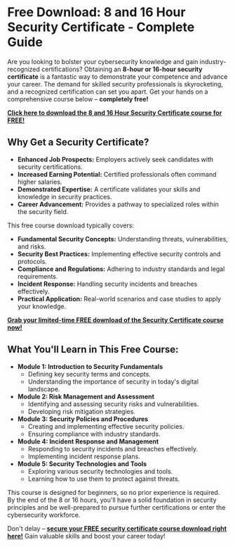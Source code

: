 # Free Download: 8 and 16 Hour Security Certificate - Complete Guide

Are you looking to bolster your cybersecurity knowledge and gain industry-recognized certifications? Obtaining an **8-hour or 16-hour security certificate** is a fantastic way to demonstrate your competence and advance your career. The demand for skilled security professionals is skyrocketing, and a recognized certification can set you apart. Get your hands on a comprehensive course below – **completely free!**

[**Click here to download the 8 and 16 Hour Security Certificate course for FREE!**](https://udemywork.com/8-and-16-hour-security-certificate-free)

## Why Get a Security Certificate?

*   **Enhanced Job Prospects:** Employers actively seek candidates with security certifications.
*   **Increased Earning Potential:** Certified professionals often command higher salaries.
*   **Demonstrated Expertise:** A certificate validates your skills and knowledge in security practices.
*   **Career Advancement:** Provides a pathway to specialized roles within the security field.

This free course download typically covers:

*   **Fundamental Security Concepts:** Understanding threats, vulnerabilities, and risks.
*   **Security Best Practices:** Implementing effective security controls and protocols.
*   **Compliance and Regulations:** Adhering to industry standards and legal requirements.
*   **Incident Response:** Handling security incidents and breaches effectively.
*   **Practical Application:** Real-world scenarios and case studies to apply your knowledge.

[**Grab your limited-time FREE download of the Security Certificate course now!**](https://udemywork.com/8-and-16-hour-security-certificate-free)

## What You'll Learn in This Free Course:

*   **Module 1: Introduction to Security Fundamentals**
    *   Defining key security terms and concepts.
    *   Understanding the importance of security in today's digital landscape.
*   **Module 2: Risk Management and Assessment**
    *   Identifying and assessing security risks and vulnerabilities.
    *   Developing risk mitigation strategies.
*   **Module 3: Security Policies and Procedures**
    *   Creating and implementing effective security policies.
    *   Ensuring compliance with industry standards.
*   **Module 4: Incident Response and Management**
    *   Responding to security incidents and breaches effectively.
    *   Implementing incident response plans.
*   **Module 5: Security Technologies and Tools**
    *   Exploring various security technologies and tools.
    *   Learning how to use them to protect against threats.

This course is designed for beginners, so no prior experience is required. By the end of the 8 or 16 hours, you'll have a solid foundation in security principles and be well-prepared to pursue further certifications or enter the cybersecurity workforce.

Don't delay – **[secure your FREE security certificate course download right here!](https://udemywork.com/8-and-16-hour-security-certificate-free)** Gain valuable skills and boost your career today!
